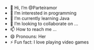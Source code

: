 - 👋 Hi, I’m @Parteiramor
- 👀 I’m interested in programming
- 🌱 I’m currently learning Java
- 💞️ I’m looking to collaborate on ...
- 📫 How to reach me ...
- 😄 Pronouns: Her
- ⚡ Fun fact: I love playing video games

<!---
Parteiramor/Parteiramor is a ✨ special ✨ repository because its `README.md` (this file) appears on your GitHub profile.
You can click the Preview link to take a look at your changes.
--->
